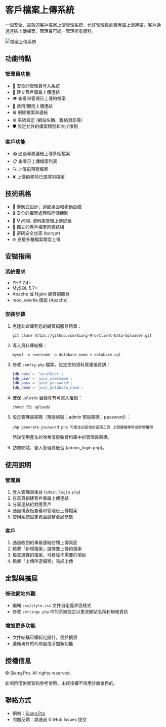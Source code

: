 # 客戶檔案上傳系統

一個安全、高效的客戶檔案上傳管理系統，允許管理員創建專屬上傳連結，客戶通過連結上傳檔案，管理員可統一管理所有資料。

![檔案上傳系統](https://siang.pro/image/blog-logo.png) <!-- 上線後可以替換為實際的截圖 -->

## 功能特點

### 管理員功能
- 🔑 安全的管理員登入系統
- 🔗 建立客戶專屬上傳連結
- 👁️ 查看和管理已上傳的檔案
- 🚫 啟用/關閉上傳連結
- 🗑️ 刪除檔案和連結
- ⚙️ 系統設定 (網站名稱、聯絡資訊等)
- 🛡️ 設定允許的檔案類型和大小限制

### 客戶功能
- 📤 通過專屬連結上傳多個檔案
- 📋 查看已上傳檔案列表
- 🔍 上傳前預覽檔案
- ❌ 上傳前移除已選擇的檔案

## 技術規格

- 📱 響應式設計，適配桌面和移動設備
- 🔒 安全的檔案處理和存儲機制
- 💾 MySQL 資料庫管理上傳記錄
- 📂 獨立的客戶檔案目錄結構
- 🔐 密碼安全加密 (bcrypt)
- 🌐 支援多種檔案類型上傳

## 安裝指南

### 系統需求
- PHP 7.4+
- MySQL 5.7+
- Apache 或 Nginx 網頁伺服器
- mod_rewrite 模組 (Apache)

### 安裝步驟

1. 克隆此倉庫到您的網頁伺服器目錄：
   ```
   git clone https://github.com/Siang-Pro/Client-Data-Uploader.git
   ```

2. 導入資料庫結構：
   ```
   mysql -u username -p database_name < database.sql
   ```

3. 修改 `config.php` 檔案，設定您的資料庫連接資訊：
   ```php
   $db_host = 'localhost';
   $db_user = 'your_username';
   $db_pass = 'your_password';
   $db_name = 'your_database_name';
   ```

4. 確保 `uploads` 目錄具有可寫入權限：
   ```
   chmod 755 uploads
   ```

5. 設定管理員密碼（預設帳號：admin 預設密碼：password）：
   ```
   php generate_password.php 可產生加密後的密碼工具 上限建議移除或新增權限
   ```
   然後使用產生的哈希值更新資料庫中的管理員密碼。

6. 訪問網站，登入管理員後台 (admin_login.php)。

## 使用說明

### 管理員
1. 登入管理員後台 (`admin_login.php`)
2. 在首頁創建客戶專屬上傳連結
3. 分享連結給對應客戶
4. 通過儀表板查看和管理已上傳檔案
5. 使用系統設定頁面調整全局參數

### 客戶
1. 通過收到的專屬連結訪問上傳頁面
2. 點擊「新增檔案」選擇要上傳的檔案
3. 檢查選擇的檔案，可移除不需要的項目
4. 點擊「上傳所選檔案」完成上傳

## 定製與擴展

### 修改網站外觀
- 編輯 `css/style.css` 文件自定義界面樣式
- 修改 `settings.php` 中的系統設定以更改網站名稱和聯絡資訊

### 增加更多功能
- 文件結構已模組化設計，便於擴展
- 遵循現有的代碼風格添加新功能

## 授權信息

© Siang.Pro. All rights reserved.

此項目僅供學習和參考使用，未經授權不得用於商業目的。

## 聯絡方式

- 網站：[Siang.Pro](https://siang.pro)
- 問題反饋：請通過 GitHub Issues 提交 
